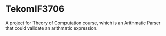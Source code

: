 # TekomIF3706
A project for Theory of Computation course, which is an Arithmatic Parser that could validate an arithmatic expression.
